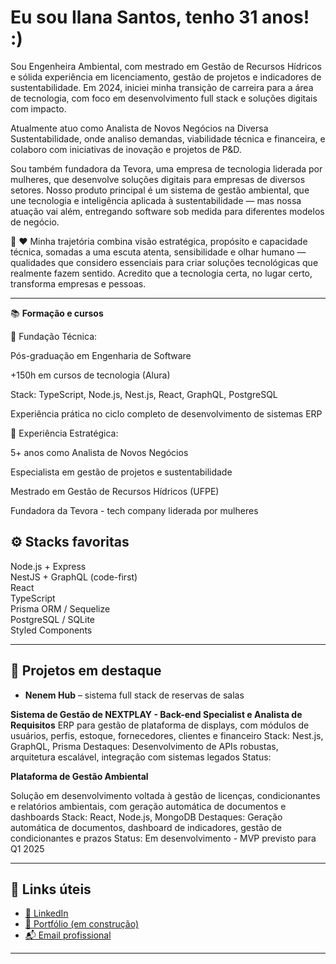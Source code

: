 # Eu sou Ilana Santos, tenho 31 anos! :)

Sou Engenheira Ambiental, com mestrado em Gestão de Recursos Hídricos e sólida experiência em licenciamento, gestão de projetos e indicadores de sustentabilidade. Em 2024, iniciei minha transição de carreira para a área de tecnologia, com foco em desenvolvimento full stack e soluções digitais com impacto.

Atualmente atuo como Analista de Novos Negócios na Diversa Sustentabilidade, onde analiso demandas, viabilidade técnica e financeira, e colaboro com iniciativas de inovação e projetos de P&D.

Sou também fundadora da Tevora, uma empresa de tecnologia liderada por mulheres, que desenvolve soluções digitais para empresas de diversos setores. Nosso produto principal é um sistema de gestão ambiental, que une tecnologia e inteligência aplicada à sustentabilidade — mas nossa atuação vai além, entregando software sob medida para diferentes modelos de negócio.

🧠 ❤️ Minha trajetória combina visão estratégica, propósito e capacidade técnica, somadas a uma escuta atenta, sensibilidade e olhar humano — qualidades que considero essenciais para criar soluções tecnológicas que realmente fazem sentido. Acredito que a tecnologia certa, no lugar certo, transforma empresas e pessoas.

---

📚 **Formação e cursos**

🔹 Fundação Técnica:

Pós-graduação em Engenharia de Software

+150h em cursos de tecnologia (Alura)

Stack: TypeScript, Node.js, Nest.js, React, GraphQL, PostgreSQL

Experiência prática no ciclo completo de desenvolvimento de sistemas ERP

🔹 Experiência Estratégica:

5+ anos como Analista de Novos Negócios

Especialista em gestão de projetos e sustentabilidade

Mestrado em Gestão de Recursos Hídricos (UFPE)

Fundadora da Tevora - tech company liderada por mulheres

## ⚙️ Stacks favoritas  
Node.js + Express  
NestJS + GraphQL (code-first)  
React  
TypeScript  
Prisma ORM / Sequelize  
PostgreSQL / SQLite  
Styled Components

---

## 🧪 Projetos em destaque
- **Nenem Hub** – sistema full stack de reservas de salas
  
**Sistema de Gestão de NEXTPLAY - Back-end Specialist e Analista de Requisitos**
ERP para gestão de plataforma de displays, com módulos de usuários, perfis, estoque, fornecedores, clientes e financeiro
Stack: Nest.js, GraphQL, Prisma
Destaques: Desenvolvimento de APIs robustas, arquitetura escalável, integração com sistemas legados
Status: 


**Plataforma de Gestão Ambiental**

Solução em desenvolvimento voltada à gestão de licenças, condicionantes e relatórios ambientais, com geração automática de documentos e dashboards
Stack: React, Node.js, MongoDB
Destaques: Geração automática de documentos, dashboard de indicadores, gestão de condicionantes e prazos
Status: Em desenvolvimento - MVP previsto para Q1 2025

---

## 🔗 Links úteis
- [📌 LinkedIn](https://www.linkedin.com/in/ilana-k-santos)  
- [💼 Portfólio (em construção)](https://github.com/iksantos-ik?tab=repositories)  
- [📬 Email profissional](ilanakssantos@gmail.com)

---

